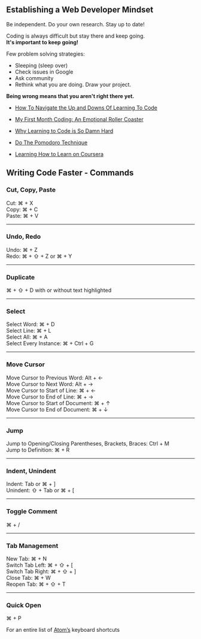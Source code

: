 ## Establishing a Web Developer Mindset

Be independent. Do your own research. Stay up to date!

   Coding is always difficult but stay there and keep going.  
   **It's important to keep going!**  

Few problem solving strategies:

- Sleeping (sleep over)
- Check issues in Google
- Ask community
- Rethink what you are doing. Draw your project.

**Being wrong means that you aren't right there yet.**

- [How To Navigate the Up and Downs Of Learning To Code](http://bit.ly/2pNic11)

- [My First Month Coding: An Emotional Roller Coaster](http://bit.ly/2pNDYlc)

- [Why Learning to Code is So Damn Hard](http://bit.ly/1XmpBRF)

- [Do The Pomodoro Technique](https://en.wikipedia.org/wiki/Pomodoro_Technique)

- [Learning How to Learn on Coursera](https://www.coursera.org/learn/learning-how-to-learn)

## Writing Code Faster - Commands

### Cut, Copy, Paste

   Cut: ⌘ + X  
   Copy: ⌘ + C  
   Paste: ⌘ + V  

***

### Undo, Redo

   Undo: ⌘ + Z  
   Redo: ⌘ + ⇧ + Z or ⌘ + Y  

***

### Duplicate

   ⌘ + ⇧ + D with or without text highlighted  

***

### Select

   Select Word: ⌘ + D  
   Select Line: ⌘ + L  
   Select All: ⌘ + A  
   Select Every Instance: ⌘ + Ctrl + G  

***

### Move Cursor

   Move Cursor to Previous Word: Alt + ←  
   Move Cursor to Next Word: Alt + →  
   Move Cursor to Start of Line: ⌘ + ←  
   Move Cursor to End of Line: ⌘ + →  
   Move Cursor to Start of Document: ⌘ + ↑  
   Move Cursor to End of Document: ⌘ + ↓  

***

### Jump

   Jump to Opening/Closing Parentheses, Brackets, Braces: Ctrl + M  
   Jump to Definition: ⌘ + R  

***

### Indent, Unindent

   Indent: Tab or ⌘ + ]  
   Unindent: ⇧ + Tab or ⌘ + [  

***

### Toggle Comment

   ⌘ + /  

***

### Tab Management

   New Tab: ⌘ + N  
   Switch Tab Left: ⌘ + ⇧ + [  
   Switch Tab Right: ⌘ + ⇧ + ]  
   Close Tab: ⌘ + W  
   Reopen Tab: ⌘ + ⇧ + T  

***

### Quick Open

   ⌘ + P  

For an entire list of [Atom’s](https://github.com/nwinkler/atom-keyboard-shortcuts) keyboard shortcuts
